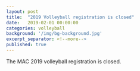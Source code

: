```yaml
---
layout: post
title:  "2019 Volleyball registration is closed"
date:   2019-02-01 00:00:00
categories: volleyball
background: '/img/bg-background.jpg'
excerpt_separator: <!--more-->
published: true
---
```

The MAC 2019 volleyball registration is closed.